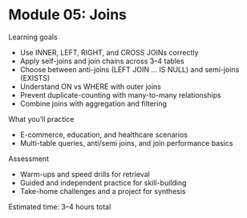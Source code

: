 # Module 05: Joins

Learning goals
- Use INNER, LEFT, RIGHT, and CROSS JOINs correctly
- Apply self-joins and join chains across 3–4 tables
- Choose between anti-joins (LEFT JOIN ... IS NULL) and semi-joins (EXISTS)
- Understand ON vs WHERE with outer joins
- Prevent duplicate-counting with many-to-many relationships
- Combine joins with aggregation and filtering

What you’ll practice
- E-commerce, education, and healthcare scenarios
- Multi-table queries, anti/semi joins, and join performance basics

Assessment
- Warm-ups and speed drills for retrieval
- Guided and independent practice for skill-building
- Take-home challenges and a project for synthesis

Estimated time: 3–4 hours total
